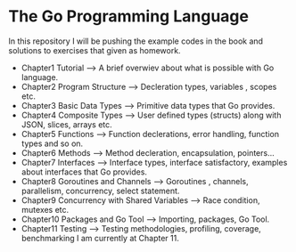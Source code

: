# The Go Programming Language
In this repository I will be pushing the example codes in the book and solutions
to exercises that given as homework.

- Chapter1 Tutorial --> A brief overwiev about what is possible with Go language.
- Chapter2 Program Structure --> Decleration types, variables , scopes etc.
- Chapter3 Basic Data Types --> Primitive data types that Go provides.
- Chapter4 Composite Types --> User defined types (structs) along with JSON, slices, arrays etc.
- Chapter5 Functions --> Function declerations, error handling, function types and so on.
- Chapter6 Methods --> Method decleration, encapsulation, pointers...
- Chapter7 Interfaces --> Interface types, interface satisfactory, examples about interfaces that Go provides.
- Chapter8 Goroutines and Channels --> Goroutines , channels, parallelism, concurrency, select statement.
- Chapter9 Concurrency with Shared Variables --> Race condition, mutexes etc.
- Chapter10 Packages and Go Tool --> Importing, packages, Go Tool.
- Chapter11 Testing --> Testing methodologies, profiling, coverage, benchmarking
I am currently at Chapter 11.


